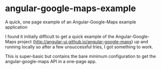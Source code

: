 # angular-google-maps-example
A quick, one page example of an Angular-Google-Maps example application

I found it initially difficult to get a quick example of the Angular-Google-Maps project (http://angular-ui.github.io/angular-google-maps) up and running locally so after a few unsuccessful tries, I got something to work.

This is super-basic but contains the bare minimum configuration to get the angular-google-maps API in a one-page app.

